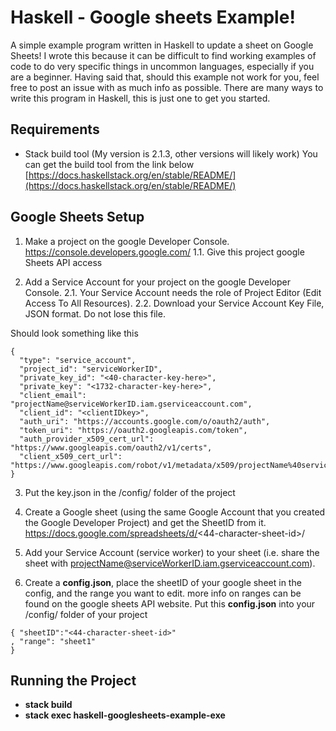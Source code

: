 # Haskell - Google sheets Example!
A simple example program written in Haskell to update a sheet on Google Sheets!
I wrote this because it can be difficult to find working examples of code to do very specific things in uncommon languages, especially if you are a beginner. 
Having said that, should this example not work for you, feel free to post an issue with as much info as possible. 
There are many ways to write this program in Haskell, this is just one to get you started.

##  Requirements 
- Stack build tool (My version is 2.1.3, other versions will likely work)
 You can get the build tool from the link below 
 [https://docs.haskellstack.org/en/stable/README/](https://docs.haskellstack.org/en/stable/README/)

##  Google Sheets Setup
1. Make a project on the google Developer Console. https://console.developers.google.com/
1.1. Give this project google Sheets API access

2. Add a Service Account for your project on the google Developer Console.
2.1. Your Service Account needs the role of Project Editor (Edit Access To All Resources).
2.2. Download your Service Account Key File, JSON format. Do not lose this file. 

Should look something like this 
```
{
  "type": "service_account",
  "project_id": "serviceWorkerID",
  "private_key_id": "<40-character-key-here>",
  "private_key": "<1732-character-key-here>",
  "client_email": "projectName@serviceWorkerID.iam.gserviceaccount.com",
  "client_id": "<clientIDkey>",
  "auth_uri": "https://accounts.google.com/o/oauth2/auth",
  "token_uri": "https://oauth2.googleapis.com/token",
  "auth_provider_x509_cert_url": "https://www.googleapis.com/oauth2/v1/certs",
  "client_x509_cert_url": "https://www.googleapis.com/robot/v1/metadata/x509/projectName%40serviceWorkerID.iam.gserviceaccount.com"
}
```

3. Put the key.json in the /config/ folder of the project
4.  Create a Google sheet (using the same Google Account that you created the Google Developer Project) and get the SheetID from it.
    https://docs.google.com/spreadsheets/d/<44-character-sheet-id>/

5. Add your Service Account (service worker) to your sheet 
(i.e. share the sheet with projectName@serviceWorkerID.iam.gserviceaccount.com).

6.  Create a **config.json**, place the sheetID of your google sheet in the config, and the range you want to edit. 
more info on ranges can be found on the google sheets API website.  Put this **config.json** into your /config/ folder of your project
```
{ "sheetID":"<44-character-sheet-id>"
, "range": "sheet1"
}
```

## Running the Project
- **stack build**
- **stack exec haskell-googlesheets-example-exe**